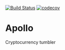 [![Build Status](https://travis-ci.com/philangist/apollo.svg?branch=master)](https://travis-ci.com/philangist/apollo)  [![codecov](https://codecov.io/gh/philangist/apollo/branch/master/graph/badge.svg)](https://codecov.io/gh/philangist/apollo)

Apollo
==

Cryptocurrency tumbler
